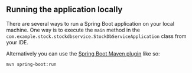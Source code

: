 ## Running the application locally

There are several ways to run a Spring Boot application on your local machine. One way is to execute the `main` method in the `com.example.stock.stockdbservice.StockDbServiceApplication` class from your IDE.

Alternatively you can use the [Spring Boot Maven plugin](https://docs.spring.io/spring-boot/docs/current/reference/html/build-tool-plugins-maven-plugin.html) like so:

```shell
mvn spring-boot:run
